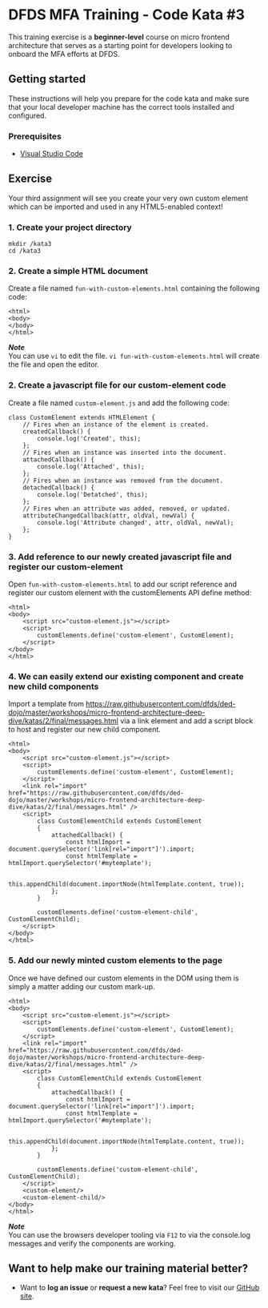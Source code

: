 DFDS MFA Training - Code Kata #3
======================================

This training exercise is a **beginner-level** course on micro frontend architecture that serves as a starting point for developers looking to onboard the MFA efforts at DFDS.


## Getting started

These instructions will help you prepare for the code kata and make sure that your local developer machine has the correct tools installed and configured.


### Prerequisites

* [Visual Studio Code](https://code.visualstudio.com/download)


## Exercise

Your third assignment will see you create your very own custom element which can be imported and used in any HTML5-enabled context!


### 1. Create your project directory
`mkdir /kata3`<br/>
`cd /kata3`


### 2. Create a simple HTML document
Create a file named `fun-with-custom-elements.html` containing the following code:

```
<html>
<body>
</body>
</html>
```

***Note*** <br/>
You can use `vi` to edit the file. `vi fun-with-custom-elements.html` will create the file and open the editor.


### 2. Create a javascript file for our custom-element code
Create a file named `custom-element.js` and add the following code:

```
class CustomElement extends HTMLElement {
    // Fires when an instance of the element is created.
    createdCallback() {
        console.log('Created', this);
    };
    // Fires when an instance was inserted into the document.
    attachedCallback() {
        console.log('Attached', this);
    };
    // Fires when an instance was removed from the document.
    detachedCallback() {
        console.log('Detatched', this);
    };
    // Fires when an attribute was added, removed, or updated.
    attributeChangedCallback(attr, oldVal, newVal) {
        console.log('Attribute changed', attr, oldVal, newVal);
    };
}
```


### 3. Add reference to our newly created javascript file and register our custom-element
Open `fun-with-custom-elements.html` to add our script reference and register our custom element with the customElements API define method:

```
<html>
<body>  
    <script src="custom-element.js"></script>
    <script>      
        customElements.define('custom-element', CustomElement); 
    </script>
</body>
</html>
```


### 4. We can easily extend our existing component and create new child components
Import a template from https://raw.githubusercontent.com/dfds/ded-dojo/master/workshops/micro-frontend-architecture-deep-dive/katas/2/final/messages.html via a link element and add a script block to host and register our new child component. 

```
<html>
<body>  
    <script src="custom-element.js"></script>
    <script>      
        customElements.define('custom-element', CustomElement); 
    </script>    
    <link rel="import" href="https://raw.githubusercontent.com/dfds/ded-dojo/master/workshops/micro-frontend-architecture-deep-dive/katas/2/final/messages.html" />
    <script>    
        class CustomElementChild extends CustomElement
        {
            attachedCallback() {
                const htmlImport = document.querySelector('link[rel="import"]').import;
                const htmlTemplate = htmlImport.querySelector('#mytemplate');

                this.appendChild(document.importNode(htmlTemplate.content, true));   
            };
        }

        customElements.define('custom-element-child', CustomElementChild);
    </script>
</body>
</html>
```


### 5. Add our newly minted custom elements to the page
Once we have defined our custom elements in the DOM using them is simply a matter adding our custom mark-up.

```
<html>
<body>  
    <script src="custom-element.js"></script>
    <script>      
        customElements.define('custom-element', CustomElement); 
    </script>    
    <link rel="import" href="https://raw.githubusercontent.com/dfds/ded-dojo/master/workshops/micro-frontend-architecture-deep-dive/katas/2/final/messages.html" />
    <script>    
        class CustomElementChild extends CustomElement
        {
            attachedCallback() {
                const htmlImport = document.querySelector('link[rel="import"]').import;
                const htmlTemplate = htmlImport.querySelector('#mytemplate');

                this.appendChild(document.importNode(htmlTemplate.content, true));   
            };
        }

        customElements.define('custom-element-child', CustomElementChild);
    </script>
    <custom-element/>
    <custom-element-child/>
</body>
</html>
```

***Note*** <br/>
You can use the browsers developer tooling via `F12` to via the console.log messages and verify the components are working.


## Want to help make our training material better?

 * Want to **log an issue** or **request a new kata**? Feel free to visit our [GitHub site](https://github.com/dfds/ded-dojo/issues).
 